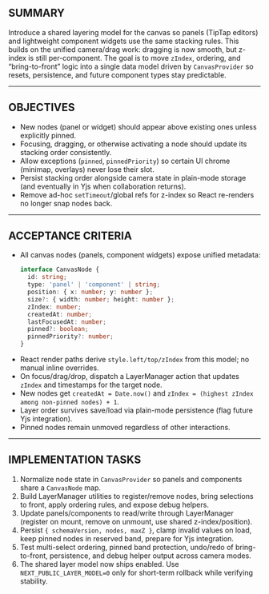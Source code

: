 ## SUMMARY

Introduce a shared layering model for the canvas so panels (TipTap editors) and lightweight component widgets use the same stacking rules. This builds on the unified camera/drag work: dragging is now smooth, but z-index is still per-component. The goal is to move `zIndex`, ordering, and “bring-to-front” logic into a single data model driven by `CanvasProvider` so resets, persistence, and future component types stay predictable.

---

## OBJECTIVES

- New nodes (panel or widget) should appear above existing ones unless explicitly pinned.
- Focusing, dragging, or otherwise activating a node should update its stacking order consistently.
- Allow exceptions (`pinned`, `pinnedPriority`) so certain UI chrome (minimap, overlays) never lose their slot.
- Persist stacking order alongside camera state in plain-mode storage (and eventually in Yjs when collaboration returns).
- Remove ad-hoc `setTimeout`/global refs for z-index so React re-renders no longer snap nodes back.

---

## ACCEPTANCE CRITERIA

- All canvas nodes (panels, component widgets) expose unified metadata:
  ```ts
  interface CanvasNode {
    id: string;
    type: 'panel' | 'component' | string;
    position: { x: number; y: number };
    size?: { width: number; height: number };
    zIndex: number;
    createdAt: number;
    lastFocusedAt: number;
    pinned?: boolean;
    pinnedPriority?: number;
  }
  ```
- React render paths derive `style.left/top/zIndex` from this model; no manual inline overrides.
- On focus/drag/drop, dispatch a LayerManager action that updates `zIndex` and timestamps for the target node.
- New nodes get `createdAt = Date.now()` and `zIndex = (highest zIndex among non-pinned nodes) + 1`.
- Layer order survives save/load via plain-mode persistence (flag future Yjs integration).
- Pinned nodes remain unmoved regardless of other interactions.

---

## IMPLEMENTATION TASKS

1. Normalize node state in `CanvasProvider` so panels and components share a `CanvasNode` map.
2. Build LayerManager utilities to register/remove nodes, bring selections to front, apply ordering rules, and expose debug helpers.
3. Update panels/components to read/write through LayerManager (register on mount, remove on unmount, use shared z-index/position).
4. Persist `{ schemaVersion, nodes, maxZ }`, clamp invalid values on load, keep pinned nodes in reserved band, prepare for Yjs integration.
5. Test multi-select ordering, pinned band protection, undo/redo of bring-to-front, persistence, and debug helper output across camera modes.
6. The shared layer model now ships enabled. Use `NEXT_PUBLIC_LAYER_MODEL=0` only for short-term rollback while verifying stability.
